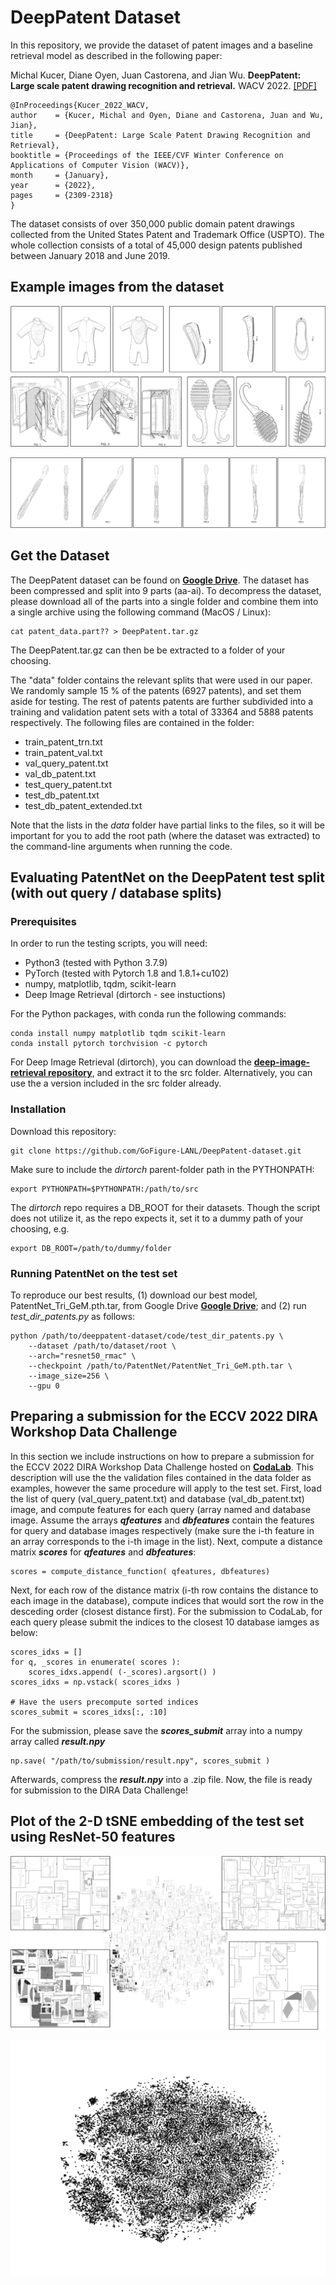 # DeepPatent Dataset

In this repository, we provide the dataset of patent images and a baseline retrieval model as described in the following paper:

Michal Kucer, Diane Oyen, Juan Castorena, and Jian Wu. **DeepPatent: Large scale patent drawing recognition and retrieval.** WACV 2022. [[PDF]](https://openaccess.thecvf.com/content/WACV2022/papers/Kucer_DeepPatent_Large_Scale_Patent_Drawing_Recognition_and_Retrieval_WACV_2022_paper.pdf) 

    @InProceedings{Kucer_2022_WACV,
    author    = {Kucer, Michal and Oyen, Diane and Castorena, Juan and Wu, Jian},
    title     = {DeepPatent: Large Scale Patent Drawing Recognition and Retrieval},
    booktitle = {Proceedings of the IEEE/CVF Winter Conference on Applications of Computer Vision (WACV)},
    month     = {January},
    year      = {2022},
    pages     = {2309-2318}
    }

The dataset consists of over 350,000 public domain patent drawings collected from the United States Patent and Trademark Office (USPTO). The whole collection consists of a total of 45,000 design patents published between January 2018 and June 2019. 

## Example images from the dataset
![](./figures/figure_object_views.png)

![](./figures/patent_figures_toothbrush.png)

## Get the Dataset
The DeepPatent dataset can be found on **[Google Drive](https://drive.google.com/drive/folders/1hCcqD8W_f4B1UktqlGlBgDSwReCf5TSO?usp=sharing)**. The dataset has been compressed and split into 9 parts (aa-ai). To decompress the dataset, please download all of the parts into a single folder and combine them into a single archive using the following command (MacOS / Linux):

    cat patent_data.part?? > DeepPatent.tar.gz

The DeepPatent.tar.gz can then be be extracted to a folder of your choosing. 

The "data" folder contains the relevant splits that were used in our paper. 
We randomly sample 15 % of the patents (6927 patents), and set them aside for testing. The rest of patents patents are further subdivided into a training and validation patent sets with a total of 33364 and 5888 patents respectively. The following files are contained in the folder:

* train_patent_trn.txt
* train_patent_val.txt
* val_query_patent.txt
* val_db_patent.txt
* test_query_patent.txt
* test_db_patent.txt
* test_db_patent_extended.txt

Note that the lists in the *data* folder have partial links to the files, so it will be important for you to add the root path (where the dataset was extracted) to the command-line arguments when running the code.


## Evaluating PatentNet on the DeepPatent test split (with out query / database splits)

### Prerequisites
In order to run the testing scripts, you will need:
* Python3 (tested with Python 3.7.9)
* PyTorch (tested with Pytorch 1.8 and 1.8.1+cu102)
* numpy, matplotlib, tqdm, scikit-learn
* Deep Image Retrieval (dirtorch - see instuctions)

For the Python packages, with conda run the following commands:

    conda install numpy matplotlib tqdm scikit-learn
    conda install pytorch torchvision -c pytorch

For Deep Image Retrieval (dirtorch), you can download the **[deep-image-retrieval repository](https://github.com/naver/deep-image-retrieval)**, and extract it to the src folder. Alternatively, you can use the a version included in the src folder already.


### Installation
Download this repository:

    git clone https://github.com/GoFigure-LANL/DeepPatent-dataset.git

Make sure to include the *dirtorch* parent-folder path in the PYTHONPATH:

    export PYTHONPATH=$PYTHONPATH:/path/to/src

The *dirtorch* repo requires a DB_ROOT for their datasets. Though the script does not utilize it, as the repo expects it, set it to a dummy path of your choosing, e.g.

    export DB_ROOT=/path/to/dummy/folder

### Running PatentNet on the test set

To reproduce our best results, (1) download our best model, PatentNet_Tri_GeM.pth.tar, from Google Drive **[Google Drive](https://drive.google.com/drive/folders/1hCcqD8W_f4B1UktqlGlBgDSwReCf5TSO?usp=sharing)**; and (2) run *test_dir_patents.py* as follows:

    python /path/to/deeppatent-dataset/code/test_dir_patents.py \
        --dataset /path/to/dataset/root \
        --arch="resnet50_rmac" \
        --checkpoint /path/to/PatentNet/PatentNet_Tri_GeM.pth.tar \
        --image_size=256 \
        --gpu 0

## Preparing a submission for the ECCV 2022 DIRA Workshop Data Challenge

In this section we include instructions on how to prepare a submission for the ECCV 2022 DIRA Workshop Data Challenge hosted on **[CodaLab](https://codalab.lisn.upsaclay.fr/)**. This description will use the the validation files contained in the data folder as examples, however the same procedure will apply to the test set. First, load the list of query (val_query_patent.txt) and database (val_db_patent.txt) image, and compute features for each query (array named  and database image. Assume the arrays ___qfeatures___ and ___dbfeatures___ contain the features for query and database images respectively (make sure the i-th feature in an array corresponds to the i-th image in the list). Next, compute a distance matrix ___scores___ for ___qfeatures___ and ___dbfeatures___:

    scores = compute_distance_function( qfeatures, dbfeatures)
    
Next, for each row of the distance matrix (i-th row contains the distance to each image in the database), compute indices that would sort the row in the desceding order (closest distance first). For the submission to CodaLab, for each query please submit the indices to the closest 10 database iamges as below:

    scores_idxs = []
    for q, _scores in enumerate( scores ):
        scores_idxs.append( (-_scores).argsort() )
    scores_idxs = np.vstack( scores_idxs )

    # Have the users precompute sorted indices
    scores_submit = scores_idxs[:, :10]
    
For the submission, please save the ___scores_submit___ array into a numpy array called ___result.npy___

    np.save( "/path/to/submission/result.npy", scores_submit )
    
Afterwards, compress the ___result.npy___ into a .zip file. Now, the file is ready for submission to the DIRA Data Challenge!


## Plot of the 2-D tSNE embedding of the test set using ResNet-50 features

![](./figures/tsne_plot.png)

![](./figures/tsne_points.png)
 

